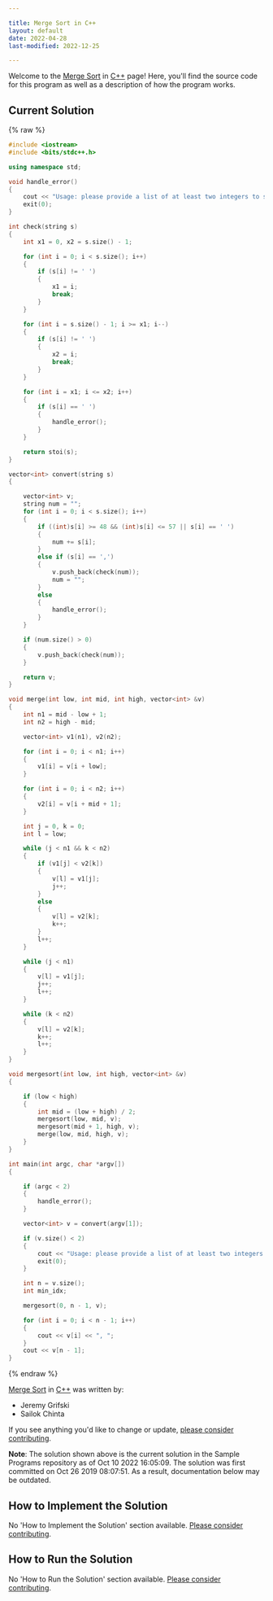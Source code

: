```yaml
---

title: Merge Sort in C++
layout: default
date: 2022-04-28
last-modified: 2022-12-25

---
```


Welcome to the [Merge Sort](https://sampleprograms.io/projects/merge-sort) in [C++](https://sampleprograms.io/languages/c-plus-plus) page! Here, you'll find the source code for this program as well as a description of how the program works.

## Current Solution

{% raw %}

```c++
#include <iostream>
#include <bits/stdc++.h>

using namespace std;

void handle_error()
{
    cout << "Usage: please provide a list of at least two integers to sort in the format \"1, 2, 3, 4, 5\"" << endl;
    exit(0);
}

int check(string s)
{
    int x1 = 0, x2 = s.size() - 1;

    for (int i = 0; i < s.size(); i++)
    {
        if (s[i] != ' ')
        {
            x1 = i;
            break;
        }
    }

    for (int i = s.size() - 1; i >= x1; i--)
    {
        if (s[i] != ' ')
        {
            x2 = i;
            break;
        }
    }

    for (int i = x1; i <= x2; i++)
    {
        if (s[i] == ' ')
        {
            handle_error();
        }
    }

    return stoi(s);
}

vector<int> convert(string s)
{

    vector<int> v;
    string num = "";
    for (int i = 0; i < s.size(); i++)
    {
        if ((int)s[i] >= 48 && (int)s[i] <= 57 || s[i] == ' ')
        {
            num += s[i];
        }
        else if (s[i] == ',')
        {
            v.push_back(check(num));
            num = "";
        }
        else
        {
            handle_error();
        }
    }

    if (num.size() > 0)
    {
        v.push_back(check(num));
    }

    return v;
}

void merge(int low, int mid, int high, vector<int> &v)
{
    int n1 = mid - low + 1;
    int n2 = high - mid;

    vector<int> v1(n1), v2(n2);

    for (int i = 0; i < n1; i++)
    {
        v1[i] = v[i + low];
    }

    for (int i = 0; i < n2; i++)
    {
        v2[i] = v[i + mid + 1];
    }

    int j = 0, k = 0;
    int l = low;

    while (j < n1 && k < n2)
    {
        if (v1[j] < v2[k])
        {
            v[l] = v1[j];
            j++;
        }
        else
        {
            v[l] = v2[k];
            k++;
        }
        l++;
    }

    while (j < n1)
    {
        v[l] = v1[j];
        j++;
        l++;
    }

    while (k < n2)
    {
        v[l] = v2[k];
        k++;
        l++;
    }
}

void mergesort(int low, int high, vector<int> &v)
{

    if (low < high)
    {
        int mid = (low + high) / 2;
        mergesort(low, mid, v);
        mergesort(mid + 1, high, v);
        merge(low, mid, high, v);
    }
}

int main(int argc, char *argv[])
{

    if (argc < 2)
    {
        handle_error();
    }

    vector<int> v = convert(argv[1]);

    if (v.size() < 2)
    {
        cout << "Usage: please provide a list of at least two integers to sort in the format \"1, 2, 3, 4, 5\"" << endl;
        exit(0);
    }

    int n = v.size();
    int min_idx;

    mergesort(0, n - 1, v);

    for (int i = 0; i < n - 1; i++)
    {
        cout << v[i] << ", ";
    }
    cout << v[n - 1];
}
```

{% endraw %}

[Merge Sort](https://sampleprograms.io/projects/merge-sort) in [C++](https://sampleprograms.io/languages/c-plus-plus) was written by:

- Jeremy Grifski
- Sailok Chinta

If you see anything you'd like to change or update, [please consider contributing](https://github.com/TheRenegadeCoder/sample-programs).

**Note**: The solution shown above is the current solution in the Sample Programs repository as of Oct 10 2022 16:05:09. The solution was first committed on Oct 26 2019 08:07:51. As a result, documentation below may be outdated.

## How to Implement the Solution

No 'How to Implement the Solution' section available. [Please consider contributing](https://github.com/TheRenegadeCoder/sample-programs-website).

## How to Run the Solution

No 'How to Run the Solution' section available. [Please consider contributing](https://github.com/TheRenegadeCoder/sample-programs-website).